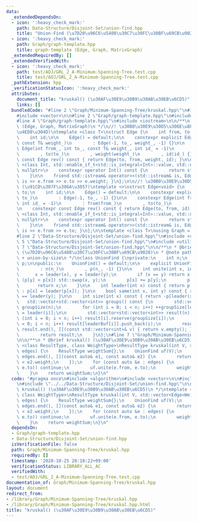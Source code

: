 ```yaml
---
data:
  _extendedDependsOn:
  - icon: ':heavy_check_mark:'
    path: Data-Structure/Disjoint-Set/union-find.hpp
    title: "Union-Find (\u7D20\u96C6\u5408\u30C7\u30FC\u30BF\u69CB\u9020)"
  - icon: ':heavy_check_mark:'
    path: Graph/graph-template.hpp
    title: graph-template (Edge, Graph, MatrixGraph)
  _extendedRequiredBy: []
  _extendedVerifiedWith:
  - icon: ':heavy_check_mark:'
    path: test/AOJ/GRL_2_A-Minimum-Spanning-Tree.test.cpp
    title: test/AOJ/GRL_2_A-Minimum-Spanning-Tree.test.cpp
  _pathExtension: hpp
  _verificationStatusIcon: ':heavy_check_mark:'
  attributes:
    document_title: "kruskal() (\u30AF\u30E9\u30B9\u30AB\u30EB\u6CD5)"
    links: []
  bundledCode: "#line 2 \"Graph/Minimum-Spanning-Tree/kruskal.hpp\"\n#include <algorithm>\n\
    #include <vector>\n\n#line 2 \"Graph/graph-template.hpp\"\n#include <cstdint>\n\
    #line 4 \"Graph/graph-template.hpp\"\n#include <iostream>\n\n/**\n * @brief graph-template\
    \ (Edge, Graph, MatrixGraph)\n */\n//! \u30B0\u30E9\u30D5\u306E\u8FBA (\u91CD\u307F\
    \u4ED8\u304D)\ntemplate <class T>\nstruct Edge {\n    int from, to;\n    T weight;\n\
    \    int id;\n\n    Edge() = default;\n\n    constexpr explicit Edge(int to_,\
    \ const T& weight_)\n        : Edge(-1, to_, weight_, -1) {}\n\n    constexpr\
    \ Edge(int from_, int to_, const T& weight_, int id_ = -1)\n        : from(from_)\n\
    \        , to(to_)\n        , weight(weight_)\n        , id(id_) {}\n\n    constexpr\
    \ const Edge rev() const { return Edge(to, from, weight, id); }\n\n    template\
    \ <class Int, std::enable_if_t<std::is_integral<Int>::value, std::nullptr_t> =\
    \ nullptr>\n    constexpr operator Int() const {\n        return static_cast<Int>(to);\n\
    \    }\n\n    friend std::istream& operator>>(std::istream& is, Edge& e) { return\
    \ is >> e.from >> e.to >> e.weight; }\n};\n\n//! \u30B0\u30E9\u30D5\u306E\u8FBA\
    \ (\u91CD\u307F\u306A\u3057)\ntemplate <>\nstruct Edge<void> {\n    int from,\
    \ to;\n    int id;\n\n    Edge() = default;\n\n    constexpr explicit Edge(int\
    \ to_)\n        : Edge(-1, to_, -1) {}\n\n    constexpr Edge(int from_, int to_,\
    \ int id_ = -1)\n        : from(from_)\n        , to(to_)\n        , id(id_) {}\n\
    \n    constexpr const Edge rev() const { return Edge(to, from, id); }\n\n    template\
    \ <class Int, std::enable_if_t<std::is_integral<Int>::value, std::nullptr_t> =\
    \ nullptr>\n    constexpr operator Int() const {\n        return static_cast<Int>(to);\n\
    \    }\n\n    friend std::istream& operator>>(std::istream& is, Edge& e) { return\
    \ is >> e.from >> e.to; }\n};\n\ntemplate <class T>\nusing Graph = std::vector<std::vector<Edge<T>>>;\n\
    #line 2 \"Data-Structure/Disjoint-Set/union-find.hpp\"\n#include <cassert>\n#line\
    \ 5 \"Data-Structure/Disjoint-Set/union-find.hpp\"\n#include <utility>\n#line\
    \ 7 \"Data-Structure/Disjoint-Set/union-find.hpp\"\n\n/**\n * @brief Union-Find\
    \ (\u7D20\u96C6\u5408\u30C7\u30FC\u30BF\u69CB\u9020)\n * @note path-compression\
    \ + union-by-size\n */\nclass UnionFind {\nprivate:\n    int n;\n    mutable std::vector<int>\
    \ p;\n\npublic:\n    UnionFind() = default;\n\n    explicit UnionFind(int n_)\n\
    \        : n(n_)\n        , p(n_, -1) {}\n\n    int unite(int x, int y) {\n  \
    \      x = leader(x), y = leader(y);\n        if (x == y) return x;\n        if\
    \ (p[y] < p[x]) std::swap(x, y);\n        p[x] += p[y];\n        p[y] = x;\n \
    \       return x;\n    }\n\n    int leader(int x) const { return p[x] < 0 ? x\
    \ : p[x] = leader(p[x]); }\n\n    bool same(int x, int y) const { return leader(x)\
    \ == leader(y); }\n\n    int size(int x) const { return -p[leader(x)]; }\n\n \
    \   std::vector<std::vector<int>> groups() const {\n        std::vector<int> leaderBuf(n),\
    \ groupSize(n);\n        for (int i = 0; i < n; i++) ++groupSize[leaderBuf[i]\
    \ = leader(i)];\n\n        std::vector<std::vector<int>> result(n);\n        for\
    \ (int i = 0; i < n; i++) result[i].reserve(groupSize[i]);\n        for (int i\
    \ = 0; i < n; i++) result[leaderBuf[i]].push_back(i);\n        result.erase(std::remove_if(result.begin(),\
    \ result.end(), [](const std::vector<int>& v) { return v.empty(); }), result.end());\n\
    \        return result;\n    }\n};\n#line 7 \"Graph/Minimum-Spanning-Tree/kruskal.hpp\"\
    \n\n/**\n * @brief kruskal() (\u30AF\u30E9\u30B9\u30AB\u30EB\u6CD5)\n */\ntemplate\
    \ <class ResultType, class WeightType>\nResultType kruskal(int V, std::vector<Edge<WeightType>>&\
    \ edges) {\n    ResultType weightSum{};\n    UnionFind uf(V);\n    std::sort(edges.begin(),\
    \ edges.end(), [](const auto& e1, const auto& e2) {\n        return e1.weight\
    \ < e2.weight;\n    });\n    for (const auto &e : edges) {\n        if (uf.same(e.from,\
    \ e.to)) continue;\n        uf.unite(e.from, e.to);\n        weightSum += e.weight;\n\
    \    }\n    return weightSum;\n}\n"
  code: "#pragma once\n#include <algorithm>\n#include <vector>\n\n#include \"../graph-template.hpp\"\
    \n#include \"../../Data-Structure/Disjoint-Set/union-find.hpp\"\n\n/**\n * @brief\
    \ kruskal() (\u30AF\u30E9\u30B9\u30AB\u30EB\u6CD5)\n */\ntemplate <class ResultType,\
    \ class WeightType>\nResultType kruskal(int V, std::vector<Edge<WeightType>>&\
    \ edges) {\n    ResultType weightSum{};\n    UnionFind uf(V);\n    std::sort(edges.begin(),\
    \ edges.end(), [](const auto& e1, const auto& e2) {\n        return e1.weight\
    \ < e2.weight;\n    });\n    for (const auto &e : edges) {\n        if (uf.same(e.from,\
    \ e.to)) continue;\n        uf.unite(e.from, e.to);\n        weightSum += e.weight;\n\
    \    }\n    return weightSum;\n}\n"
  dependsOn:
  - Graph/graph-template.hpp
  - Data-Structure/Disjoint-Set/union-find.hpp
  isVerificationFile: false
  path: Graph/Minimum-Spanning-Tree/kruskal.hpp
  requiredBy: []
  timestamp: '2020-10-25 20:18:22+09:00'
  verificationStatus: LIBRARY_ALL_AC
  verifiedWith:
  - test/AOJ/GRL_2_A-Minimum-Spanning-Tree.test.cpp
documentation_of: Graph/Minimum-Spanning-Tree/kruskal.hpp
layout: document
redirect_from:
- /library/Graph/Minimum-Spanning-Tree/kruskal.hpp
- /library/Graph/Minimum-Spanning-Tree/kruskal.hpp.html
title: "kruskal() (\u30AF\u30E9\u30B9\u30AB\u30EB\u6CD5)"
---
```

